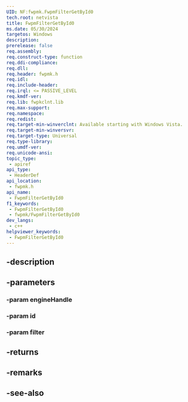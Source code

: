 ```yaml
---
UID: NF:fwpmk.FwpmFilterGetById0
tech.root: netvista
title: FwpmFilterGetById0
ms.date: 05/30/2024
targetos: Windows
description: 
prerelease: false
req.assembly: 
req.construct-type: function
req.ddi-compliance: 
req.dll: 
req.header: fwpmk.h
req.idl: 
req.include-header: 
req.irql: <= PASSIVE_LEVEL
req.kmdf-ver: 
req.lib: fwpkclnt.lib
req.max-support: 
req.namespace: 
req.redist: 
req.target-min-winverclnt: Available starting with Windows Vista.
req.target-min-winversvr: 
req.target-type: Universal
req.type-library: 
req.umdf-ver: 
req.unicode-ansi: 
topic_type:
 - apiref
api_type:
 - HeaderDef
api_location:
 - fwpmk.h
api_name:
 - FwpmFilterGetById0
f1_keywords:
 - FwpmFilterGetById0
 - fwpmk/FwpmFilterGetById0
dev_langs:
 - c++
helpviewer_keywords:
 - FwpmFilterGetById0
---
```


## -description

## -parameters

### -param engineHandle

### -param id

### -param filter

## -returns

## -remarks

## -see-also

